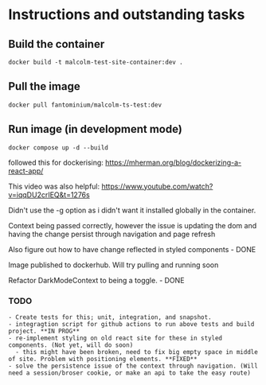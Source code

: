 
# Instructions and outstanding tasks

## Build the container

`docker build -t malcolm-test-site-container:dev .`

## Pull the image

`docker pull fantominium/malcolm-ts-test:dev`

## Run image (in development mode)

`docker compose up -d --build`

followed this for dockerising:
<https://mherman.org/blog/dockerizing-a-react-app/>

This video was also  helpful:
<https://www.youtube.com/watch?v=iqqDU2crIEQ&t=1276s>

Didn't use the -g option as i didn't want it installed globally in the container.

Context being passed correctly, however the issue is updating the dom and having the change persist through navigation and page refresh

Also figure out how to have change reflected in styled components  - DONE

Image published to dockerhub. Will try pulling and running soon

Refactor DarkModeContext to being a toggle. - DONE

### TODO

    - Create tests for this; unit, integration, and snapshot.
    - integragtion script for github actions to run above tests and build project. **IN PROG**
    - re-implement styling on old react site for these in styled components. (Not yet, will do soon)
      - this might have been broken, need to fix big empty space in middle of site. Problem with positioning elements. **FIXED**
    - solve the persistence issue of the context through navigation. (Will need a session/broser cookie, or make an api to take the easy route)

